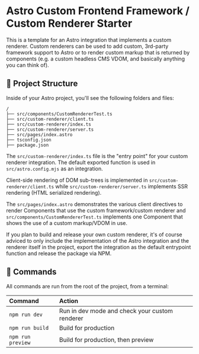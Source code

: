 # Astro Custom Frontend Framework / Custom Renderer Starter

This is a template for an Astro integration that implements a custom renderer. Custom renderers can be used to add custom, 3rd-party framework support to Astro or to render custom markup that is returned by components (e.g. a custom headless CMS VDOM, and basically anything you can think of).

## 🚀 Project Structure

Inside of your Astro project, you'll see the following folders and files:

```text
/
├── src/components/CustomRendererTest.ts
├── src/custom-renderer/client.ts
├── src/custom-renderer/index.ts
├── src/custom-renderer/server.ts
├── src/pages/index.astro
├── tsconfig.json
├── package.json
```

The `src/custom-renderer/index.ts` file is the "entry point" for your custom renderer integration. 
The default exported function is used in `src/astro.config.mjs` as an integration.

Client-side rendering of DOM sub-trees is implemented in `src/custom-renderer/client.ts` while
`src/custom-renderer/server.ts` implements SSR rendering (HTML serialized rendering).

The `src/pages/index.astro` demonstrates the various client directives to render Components
that use the custom framework/custom renderer and `src/components/CustomRendererTest.ts` implements 
one Component that shows the use of a custom markup/VDOM in use.

If you plan to build and release your own custom renderer, it's of course adviced to only 
include the implementation of the Astro integration and the renderer itself in the project,
export the integration as the default entrypoint function and release the package via NPM.

## 🧞 Commands

All commands are run from the root of the project, from a terminal:

| Command       | Action                                                                                                                                                                                                                           |
| :------------ | :------------------------------------------------------------------------------------------------------------------------------------------------------------------------------------------------------------------------------- |
| `npm run dev`    | Run in dev mode and check your custom renderer                                                    |
| `npm run build` | Build for production  |
| `npm run preview` | Build for production, then preview |
